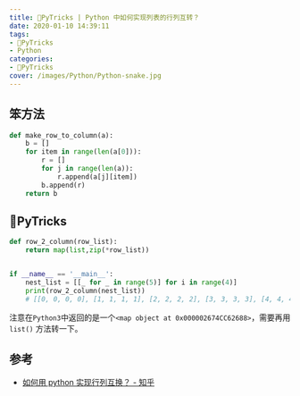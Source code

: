 ```yaml
---
title: 🐍PyTricks | Python 中如何实现列表的行列互转？
date: 2020-01-10 14:39:11
tags:
- 🐍PyTricks
- Python
categories:
- 🐍PyTricks
cover: /images/Python/Python-snake.jpg
---
```

## 笨方法
```python
def make_row_to_column(a):
    b = []
    for item in range(len(a[0])):
        r = []
        for j in range(len(a)):
            r.append(a[j][item])
        b.append(r)
    return b
```
## 🐍PyTricks

```python
def row_2_column(row_list):
    return map(list,zip(*row_list))


if __name__ == '__main__':
    nest_list = [[_ for _ in range(5)] for i in range(4)] 
    print(row_2_column(nest_list)) 
    # [[0, 0, 0, 0], [1, 1, 1, 1], [2, 2, 2, 2], [3, 3, 3, 3], [4, 4, 4, 4]]
```
注意在`Python3`中返回的是一个`<map object at 0x000002674CC62688>`，需要再用`list()` 方法转一下。

## 参考

- [如何用 python 实现行列互换？ - 知乎](https://www.zhihu.com/question/39660985)
